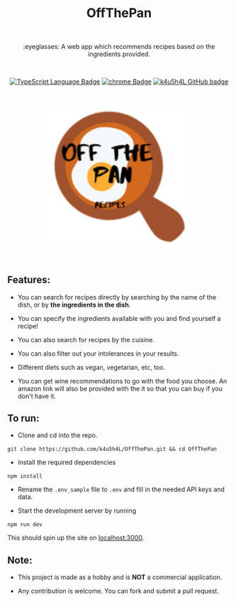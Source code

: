 <h1 align="center">OffThePan</h1></br>

<p align="center">
:eyeglasses: A web app which recommends recipes based on the ingredients provided.
</p>
<br>

<p align="center">
  <a href="#"><img alt="TypeScript Language Badge" src="https://badgen.net/badge/icon/typescript?icon=typescript&label"/></a>
  <a href="#"><img alt="chrome Badge" src="https://badgen.net/badge/runs-on/icon/chrome?icon=chrome&label"/></a>
  <a href="https://github.com/k4u5h4L"><img alt="k4u5h4L GitHub badge" src="https://badgen.net/badge/GitHub/k4u5h4L?icon=github&color=24292e"/></a>
</p>

<br>
<p align="center">
<img width="320px" src="assets/logo.png" alt="offthepan logo"></img>
</p><br>

## Features:

- You can search for recipes directly by searching by the name of the dish, or by <b>the ingredients in the dish</b>.

- You can specify the ingredients available with you and find yourself a recipe!

- You can also search for recipes by the cuisine.

- You can also filter out your intolerances in your results.

- Different diets such as vegan, vegetarian, etc, too.

- You can get wine recommendations to go with the food you choose. An amazon link will also be provided with the it so that you can buy if you don't have it.

## To run:

- Clone and cd into the repo.

```
git clone https://github.com/k4u5h4L/OffThePan.git && cd OffThePan
```

- Install the required dependencies

```
npm install
```

- Rename the `.env_sample` file to `.env` and fill in the needed API keys and data.

- Start the development server by running

```
npm run dev
```

This should spin up the site on [localhost:3000](http://localhost:3000).

## Note:

- This project is made as a hobby and is <b>NOT</b> a commercial application.

- Any contribution is welcome. You can fork and submit a pull request.
